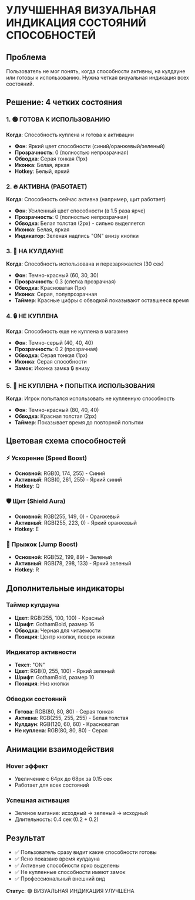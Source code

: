 # УЛУЧШЕННАЯ ВИЗУАЛЬНАЯ ИНДИКАЦИЯ СОСТОЯНИЙ СПОСОБНОСТЕЙ

## Проблема
Пользователь не мог понять, когда способности активны, на кулдауне или готовы к использованию. Нужна четкая визуальная индикация всех состояний.

## Решение: 4 четких состояния

### 1. 🟢 ГОТОВА К ИСПОЛЬЗОВАНИЮ
**Когда**: Способность куплена и готова к активации
- **Фон**: Яркий цвет способности (синий/оранжевый/зеленый)
- **Прозрачность**: 0 (полностью непрозрачная)
- **Обводка**: Серая тонкая (1px)
- **Иконка**: Белая, яркая
- **Hotkey**: Белый, яркий

### 2. 🔥 АКТИВНА (РАБОТАЕТ)
**Когда**: Способность сейчас активна (например, щит работает)
- **Фон**: Усиленный цвет способности (в 1.5 раза ярче)
- **Прозрачность**: 0 (полностью непрозрачная)
- **Обводка**: Белая толстая (2px) - сильно выделяется
- **Иконка**: Белая, яркая
- **Индикатор**: Зеленая надпись "ON" внизу кнопки

### 3. 🔴 НА КУЛДАУНЕ
**Когда**: Способность использована и перезаряжается (30 сек)
- **Фон**: Темно-красный (60, 30, 30)
- **Прозрачность**: 0.3 (слегка прозрачная)
- **Обводка**: Красноватая (1px)
- **Иконка**: Серая, полупрозрачная
- **Таймер**: Красные цифры с обводкой показывают оставшееся время

### 4. 🔒 НЕ КУПЛЕНА
**Когда**: Способность еще не куплена в магазине
- **Фон**: Темно-серый (40, 40, 40)
- **Прозрачность**: 0.2 (прозрачная)
- **Обводка**: Серая тонкая (1px)
- **Иконка**: Серая способности
- **Замок**: Иконка замка 🔒 внизу

### 5. 🚫 НЕ КУПЛЕНА + ПОПЫТКА ИСПОЛЬЗОВАНИЯ
**Когда**: Игрок попытался использовать не купленную способность
- **Фон**: Темно-красный (80, 40, 40)
- **Обводка**: Красная толстая (2px)
- **Таймер**: Показывает время до повторной попытки

## Цветовая схема способностей

### ⚡ Ускорение (Speed Boost)
- **Основной**: RGB(0, 174, 255) - Синий
- **Активный**: RGB(0, 261, 255) - Яркий синий
- **Hotkey**: Q

### 🛡 Щит (Shield Aura)  
- **Основной**: RGB(255, 149, 0) - Оранжевый
- **Активный**: RGB(255, 223, 0) - Яркий оранжевый
- **Hotkey**: E

### 🚀 Прыжок (Jump Boost)
- **Основной**: RGB(52, 199, 89) - Зеленый
- **Активный**: RGB(78, 298, 133) - Яркий зеленый  
- **Hotkey**: R

## Дополнительные индикаторы

### Таймер кулдауна
- **Цвет**: RGB(255, 100, 100) - Красный
- **Шрифт**: GothamBold, размер 16
- **Обводка**: Черная для читаемости
- **Позиция**: Центр кнопки, поверх иконки

### Индикатор активности
- **Текст**: "ON"
- **Цвет**: RGB(0, 255, 100) - Яркий зеленый
- **Шрифт**: GothamBold, размер 10
- **Позиция**: Низ кнопки

### Обводки состояний
- **Готова**: RGB(80, 80, 80) - Серая тонкая
- **Активна**: RGB(255, 255, 255) - Белая толстая
- **Кулдаун**: RGB(120, 60, 60) - Красноватая
- **Не куплена**: RGB(80, 80, 80) - Серая

## Анимации взаимодействия

### Hover эффект
- Увеличение с 64px до 68px за 0.15 сек
- Работает для всех состояний

### Успешная активация
- Зеленое мигание: исходный → зеленый → исходный
- Длительность: 0.4 сек (0.2 + 0.2)

## Результат
- ✅ Пользователь сразу видит какие способности готовы
- ✅ Ясно показано время кулдауна
- ✅ Активные способности ярко выделены
- ✅ Не купленные способности имеют замок
- ✅ Профессиональный внешний вид

**Статус**: 🟢 ВИЗУАЛЬНАЯ ИНДИКАЦИЯ УЛУЧШЕНА
